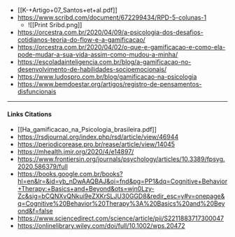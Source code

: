 - [[K-+Artigo+07_Santos+et+al.pdf]]
- https://www.scribd.com/document/672299434/RPD-5-colunas-1
	- ![[Print Sribd.png]]
- https://orcestra.com.br/2020/04/09/a-psicologia-dos-desafios-cotidianos-teoria-do-flow-e-a-gamificacao/
- https://orcestra.com.br/2020/04/02/o-que-e-gamificacao-e-como-ela-pode-mudar-a-sua-vida-assim-como-mudou-a-minha/
- https://escoladainteligencia.com.br/blog/a-gamificacao-no-desenvolvimento-de-habilidades-socioemocionais/
- https://www.ludospro.com.br/blog/gamificacao-na-psicologia
- https://www.bemdoestar.org/artigos/registro-de-pensamentos-disfuncionais

---
#### Links Citations

- [[Ha_gamificacao_na_Psicologia_brasileira.pdf]]
- https://rsdjournal.org/index.php/rsd/article/view/46944
- https://periodicorease.pro.br/rease/article/view/14045
- https://mhealth.jmir.org/2020/4/e14897/
- https://www.frontiersin.org/journals/psychology/articles/10.3389/fpsyg.2020.586379/full
- https://books.google.com.br/books?hl=en&lr=&id=yb_nDwAAQBAJ&oi=fnd&pg=PP1&dq=Cognitive+Behavior+Therapy:+Basics+and+Beyond&ots=wjn0Lzy-Zc&sig=bCQNXvQNkui9eZXKrSLJU30GGD8&redir_esc=y#v=onepage&q=Cognitive%20Behavior%20Therapy%3A%20Basics%20and%20Beyond&f=false
- https://www.sciencedirect.com/science/article/pii/S2211883717300047
- https://onlinelibrary.wiley.com/doi/full/10.1002/wps.20472